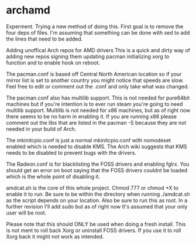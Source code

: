 archamd
=======

Experment. Trying a new method of doing this. First goal
is to remove the four deps of files. I'm assuming
that something can be done with sed to add
the lines that need to be added.




Adding unoffical Arch repos for AMD drivers
This is a quick and dirty way of adding new repos signing them updating pacman initializing xorg to function and to
enable hook on reboot.

The pacman.conf is based off Central North American location so if your mirror list is set to another country
you might notice that speeds are slow. Feel free to edit or comment out the .conf and only take what was changed.

The pacman.conf also has multilib support. This is not needed for pure64bit machines but if you're intention is to ever
run steam you're going to need multilib support. Multilib is not needed for x86 machines, but as of right now there seems
to be no harm in enabling it. If you are running x86 please comment out the libs that are listed in the pacman -S because
they are not needed in your build of Arch.


The mkinitcpio.conf is just a normal mkinitcpio.conf with nomodeset enabled which is needed to disable KMS.
The Arch wiki suggests that KMS needs to be disabled to prevent bugs with the drivers.

The Radeon.conf is for blacklisting the FOSS drivers and enabling fglrx. You should get an error on boot saying that 
the FOSS drivers couldnt be loaded which is the whole point of disabling it.


amdcat.sh is the core of this whole project. Chmod 777 or chmod +X to enable it to run. Be sure to be within the
directory when running ./amdcat.sh as the script depends on your location. Also be sure to run this as root.
In a further revision I'll add sudo but as of right now It's assumed that your only user will be root.

Please note that this should ONLY be used when doing a fresh install. This is not ment to roll back Xorg or uninstall
FOSS drivers. If you use it to roll Xorg back it might not work as intended.
